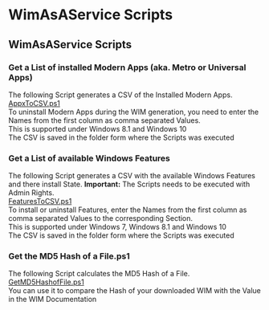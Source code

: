# WimAsAService Scripts


## WimAsAService Scripts

### Get a List of installed Modern Apps (aka. Metro or Universal Apps)

The following Script generates a CSV of the Installed Modern Apps.  
[AppxToCSV.ps1](https://github.com/baseVISION/baseVISION.SyntaroWiki/blob/main/Data/Get_AppxToCSV.ps1)  
To uninstall Modern Apps during the WIM generation, you need to enter the Names from the first column as comma separated Values.  
This is supported under Windows 8.1 and Windows 10  
The CSV is saved in the folder form where the Scripts was executed  
### Get a List of available Windows Features 
The following Script generates a CSV with the available Windows Features and there install State. **Important:** The Scripts needs to be executed with Admin Rights.  
[FeaturesToCSV.ps1](https://github.com/baseVISION/baseVISION.SyntaroWiki/blob/main/Data/Get_FeaturesToCSV.ps1)  
To install or uninstall Features, enter the Names from the first column as comma separated Values to the corresponding Section.  
This is supported under Windows 7, Windows 8.1 and Windows 10  
The CSV is saved in the folder form where the Scripts was executed  
### Get the MD5 Hash of a File.ps1
The following Script calculates the MD5 Hash of a File.  
[GetMD5HashofFile.ps1](https://github.com/baseVISION/baseVISION.SyntaroWiki/blob/main/Data/GetMD5HashofFile.ps1)  
You can use it to compare the Hash of your downloaded WIM with the Value in the WIM Documentation